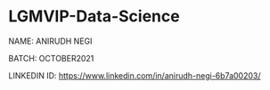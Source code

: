 # LGMVIP-Data-Science
NAME: ANIRUDH NEGI


BATCH: OCTOBER2021



LINKEDIN ID: https://www.linkedin.com/in/anirudh-negi-6b7a00203/
